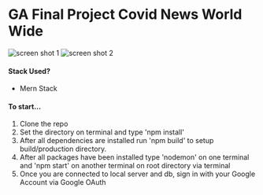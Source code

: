 # GA Final Project Covid News World Wide

<img src="https://i.imgur.com/AZtIggj" alt="screen shot 1" />
<img src="https://i.imgur.com/yoOiBjA" alt="screen shot 2" />


#### Stack Used?
- Mern Stack

 #### To start...
   1. Clone the repo
   2. Set the directory on terminal and type 'npm install'
   3. After all dependencies are installed run 'npm build' to setup build/production directory.
   4. After all packages have been installed type 'nodemon' on one terminal and 'npm start' on another terminal on root directory via terminal
   5. Once you are connected to local server and db, sign in with your Google Account via Google OAuth
